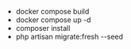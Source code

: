 - docker compose build
- docker compose up -d
- composer install
- php artisan migrate:fresh --seed
